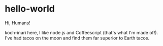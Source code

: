 # hello-world

Hi, Humans!

koch-inari here, I like node.js and Coffeescript (that's what I'm made of!).
I've had tacos on the moon and find them far superior to Earth tacos.
